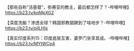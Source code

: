 【那些自称“活基督”，弥赛亚的教主，最后都怎样了？-哔哩哔哩】 https://b23.tv/kqMpXG2

【深度洗脑？渗透全球？韩国邪教猖獗到了啥地步？-哔哩哔哩】 https://b23.tv/pilLHIs

【真实印度系列15：印度底层互害，婆罗门坐享其成。-哔哩哔哩】 https://b23.tv/MYtWCp4
